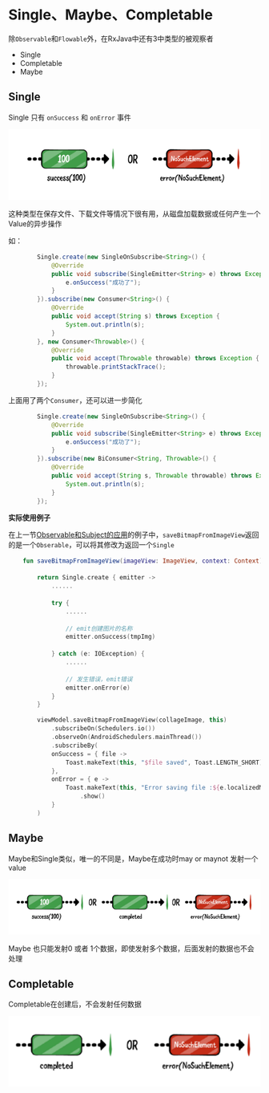 # Single、Maybe、Completable

除`Observable`和`Flowable`外，在RxJava中还有3中类型的被观察者

+ Single
+ Completable
+ Maybe



## Single

Single 只有 `onSuccess` 和 `onError` 事件

![002](./images/002.png)

这种类型在保存文件、下载文件等情况下很有用，从磁盘加载数据或任何产生一个Value的异步操作

如：

```java
        Single.create(new SingleOnSubscribe<String>() {
            @Override
            public void subscribe(SingleEmitter<String> e) throws Exception {
                e.onSuccess("成功了");
            }
        }).subscribe(new Consumer<String>() {
            @Override
            public void accept(String s) throws Exception {
                System.out.println(s);
            }
        }, new Consumer<Throwable>() {
            @Override
            public void accept(Throwable throwable) throws Exception {
                throwable.printStackTrace();
            }
        });
```

上面用了两个`Consumer`，还可以进一步简化

```java
        Single.create(new SingleOnSubscribe<String>() {
            @Override
            public void subscribe(SingleEmitter<String> e) throws Exception {
                e.onSuccess("成功了");
            }
        }).subscribe(new BiConsumer<String, Throwable>() {
            @Override
            public void accept(String s, Throwable throwable) throws Exception {
                System.out.println(s);
            }
        });
```



**实际使用例子**

在上一节[Observable和Subject的应用](https://github.com/winfredzen/Android-Basic/blob/master/Rx/003_Observable%E5%92%8CSubject%E7%9A%84%E5%BA%94%E7%94%A8.md)的例子中，`saveBitmapFromImageView`返回的是一个`Obserable`，可以将其修改为返回一个`Single`

```kotlin
    fun saveBitmapFromImageView(imageView: ImageView, context: Context): Single<String> {

        return Single.create { emitter ->
            ......

            try {
                ......

                // emit创建图片的名称
                emitter.onSuccess(tmpImg)

            } catch (e: IOException) {
                ......

                // 发生错误，emit错误
                emitter.onError(e)
            }
        }
```

```kotlin
        viewModel.saveBitmapFromImageView(collageImage, this)
            .subscribeOn(Schedulers.io())
            .observeOn(AndroidSchedulers.mainThread())
            .subscribeBy(
            onSuccess = { file ->
                Toast.makeText(this, "$file saved", Toast.LENGTH_SHORT).show()
            },
            onError = { e ->
                Toast.makeText(this, "Error saving file :${e.localizedMessage}", Toast.LENGTH_SHORT)
                    .show()
            }
        )
```





## Maybe

Maybe和Single类似，唯一的不同是，Maybe在成功时may or maynot 发射一个value

![003](./images/003.png)

Maybe 也只能发射0 或者 1个数据，即使发射多个数据，后面发射的数据也不会处理



## Completable

Completable在创建后，不会发射任何数据

![004](./images/004.png)

























